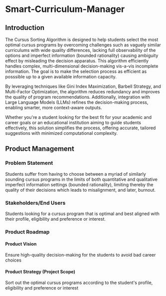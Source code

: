 # Smart-Curriculum-Manager
## Introduction
The Cursus Sorting Algorithm is designed to help students select the most optimal cursus programs by overcoming challenges such as vaguely similar curriculums with wide quality differences, lacking full observability of the options and imperfect information (bounded rationality) causing ambiguity effect by misleading the decision apparatus. This algorithm efficiently handles complex, multi-dimensional decision-making vis-a-vis incomplete information. The goal is to make the selection process as efficient as posssible up to a given available information capacity.

By leveraging techniques like Gini Index Maximization, Barbell Strategy, and Multi-Factor Optimization, the algorithm reduces redundancy and improves the quality of program recommendations. Additionally, integration with Large Language Models (LLMs) refines the decision-making process, enabling smarter, more context-aware outputs.

Whether you're a student looking for the best fit for your academic and career goals or an educational institution aiming to guide students effectively, this solution simplifies the process, offering accurate, tailored suggestions with minimized computational complexity.

## Product Management
### Problem Statement
Students suffer from having to choose between a myriad of similarly sounding cursus programs in the limits of both quantitative and qualitative imperfect information settings (bounded rationality), limiting thereby the quality of their decisions which leads to misalignment, and later, burnout. 
### Stakeholders/End Users 
Students looking for a cursus program that is optimal and best aligned with their profile, eligibility and preference or interest.
### Product Roadmap
#### Product Vision
Ensure high-quality decision-making for the students to avoid bad career choices
#### Product Strategy (Project Scope)
Sort out the optimal cursus programs according to the student's profile, eligibility and preference or interest
